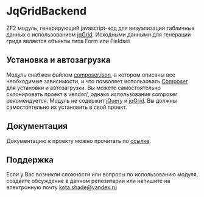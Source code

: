 JqGridBackend
=============
ZF2 модуль, генерирующий javascript-код для визуализации табличных данных с использованием [jqGrid][].
Исходными данными для генерации грида является объекты типа Form или Fieldset

Установка и автозагрузка
------------------------
Модуль снабжен файлом [composer.json][], в котором описаны все необходимые зависимости, и что позволяет
использовать [Composer][] для установки и автозагрузки.
Вы можете самостоятельно склонировать проект в vendor/, однако использование composer рекомендуется.
Модуль не содержит [jQuery][] и [jqGrid][]. Вы должны самостоятельно их установить в свой проект.

Документация
------------
Документацию к проекту можно прочитать по [ссылке](./docs/ru/index.md).

Поддержка
---------
Если у Вас возникли сложности или вопросы по использованию модуля, создайте обсуждение в данном репозитарии
или напишите на электронную почту <kota.shade@yandex.ru>

[composer.json]: ./composer.json
[Composer]: http://getcomposer.org/
[jQuery]: https://jquery.com/
[jqGrid]: http://jqgrid.com/

